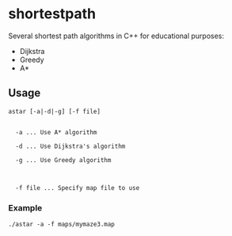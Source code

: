 # shortestpath

Several shortest path algorithms in C++ for educational purposes:

* Dijkstra
* Greedy
* A*

## Usage

```
astar [-a|-d|-g] [-f file]


  -a ... Use A* algorithm
  
  -d ... Use Dijkstra's algorithm
  
  -g ... Use Greedy algorithm



  -f file ... Specify map file to use
```

### Example
```
./astar -a -f maps/mymaze3.map
```
